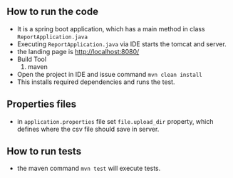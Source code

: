 ## How to run the code
- It is a spring boot application, which has a main method in class `ReportApplication.java`
- Executing `ReportApplication.java` via IDE starts the tomcat and server.
- the landing page is [http://localhost:8080/][localhost]  
- Build Tool
    1. maven
- Open the project in IDE and issue command `mvn clean install`
- This installs required dependencies and runs the test.

## Properties files
- in `application.properties` file set `file.upload_dir` property, which defines where the csv file should save in server.

## How to run tests
- the maven command `mvn test` will execute tests.

[localhost]: http://localhost:8080/